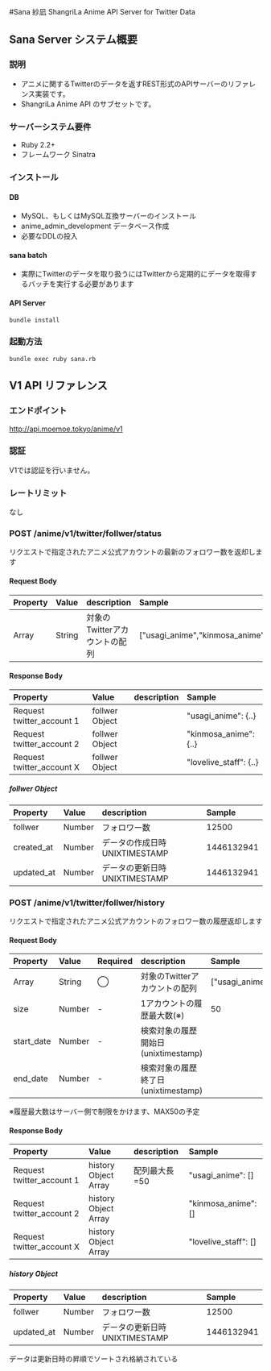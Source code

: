 #Sana 紗凪
ShangriLa Anime API Server for Twitter Data

## Sana Server システム概要

### 説明

* アニメに関するTwitterのデータを返すREST形式のAPIサーバーのリファレンス実装です。
* ShangriLa Anime API のサブセットです。

### サーバーシステム要件

* Ruby 2.2+
* フレームワーク Sinatra

### インストール

#### DB
* MySQL、もしくはMySQL互換サーバーのインストール
* anime_admin_development データベース作成
* 必要なDDLの投入

#### sana batch

* 実際にTwitterのデータを取り扱うにはTwitterから定期的にデータを取得するバッチを実行する必要があります

#### API Server

```
bundle install
```

### 起動方法

```
bundle exec ruby sana.rb
```

## V1 API リファレンス

### エンドポイント

http://api.moemoe.tokyo/anime/v1

### 認証

V1では認証を行いません。


### レートリミット

なし

### POST /anime/v1/twitter/follwer/status

リクエストで指定されたアニメ公式アカウントの最新のフォロワー数を返却します

#### Request Body

| Property     | Value               |description|Sample|
| :------------ | :------------------ |:--------|:-------|
| Array    |String|対象のTwitterアカウントの配列|["usagi_anime","kinmosa_anime"] |


#### Response Body

| Property     | Value               |description|Sample|
| :------------ | :------------------ |:--------|:-------|
| Request twitter_account 1|follwer Object||"usagi_anime": {..}|
| Request twitter_account 2|follwer Object||"kinmosa_anime": {..}|
| Request twitter_account X|follwer Object||"lovelive_staff": {..}|

##### follwer Object

| Property     | Value               |description|Sample|
| :------------ | :------------------ |:--------|:-------|
| follwer    |Number|フォロワー数|12500|
| created_at   |Number|データの作成日時 UNIXTIMESTAMP|1446132941|
| updated_at   |Number|データの更新日時 UNIXTIMESTAMP|1446132941|



### POST /anime/v1/twitter/follwer/history

リクエストで指定されたアニメ公式アカウントのフォロワー数の履歴返却します

#### Request Body


| Property     |Value |Required|description|Sample|
| :------------|:-----|:-------|:----------|:-----|
| Array    |String|◯|対象のTwitterアカウントの配列|["usagi_anime","kinmosa_anime"] |
| size |Number|-|1アカウントの履歴最大数(※)|50|
| start_date |Number|-|検索対象の履歴開始日(unixtimestamp)||
| end_date |Number|-|検索対象の履歴終了日(unixtimestamp)||

※履歴最大数はサーバー側で制限をかけます、MAX50の予定

#### Response Body

| Property     | Value               |description|Sample|
| :------------ | :------------------ |:--------|:-------|
| Request twitter_account 1|history Object Array|配列最大長=50|"usagi_anime": []|
| Request twitter_account 2|history Object Array||"kinmosa_anime": []|
| Request twitter_account X|history Object Array||"lovelive_staff": []|


##### history Object

| Property     | Value               |description|Sample|
| :------------ | :------------------ |:--------|:-------|
| follwer    |Number|フォロワー数|12500|
| updated_at   |Number|データの更新日時 UNIXTIMESTAMP|1446132941|

データは更新日時の昇順でソートされ格納されている